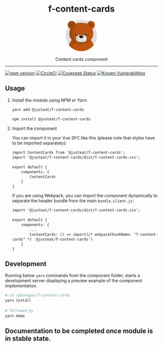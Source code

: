 
<div align="center">
  <h1>f-content-cards</h1>

  <img width="125" alt="Fozzie Bear" src="../../bear.png" />

  <p>Content cards component</p>
</div>

---

[![npm version](https://badge.fury.io/js/%40justeat%2Ff-content-cards.svg)](https://badge.fury.io/js/%40justeat%2Ff-content-cards)
[![CircleCI](https://circleci.com/gh/justeat/fozzie-components.svg?style=svg&circle-token=4c77c1990b98c8e06e01b497bc80f376346f609d)](https://circleci.com/gh/justeat/workflows/fozzie-components)
[![Coverage Status](https://coveralls.io/repos/github/justeat/f-content-cards/badge.svg)](https://coveralls.io/github/justeat/f-content-cards)
[![Known Vulnerabilities](https://snyk.io/test/github/justeat/f-content-cards/badge.svg?targetFile=package.json)](https://snyk.io/test/github/justeat/f-content-cards?targetFile=package.json)

## Usage

1.  Install the module using NPM or Yarn:

    ```bash
    yarn add @justeat/f-content-cards
    ```

    ```bash
    npm install @justeat/f-content-cards
    ```

2.  Import the component

    You can import it in your Vue SFC like this (please note that styles have to be imported separately):

    ```
    import ContentCards from '@justeat/f-content-cards';
    import '@justeat/f-content-cards/dist/f-content-cards.css';

    export default {
        components: {
            ContentCards
        }
    }
    ```

    If you are using Webpack, you can import the component dynamically to separate the header bundle from the main `bundle.client.js`:

    ```
    import '@justeat/f-content-cards/dist/f-content-cards.css';

    export default {
        components: {
            ...
            ContentCards: () => import(/* webpackChunkName: "f-content-cards" */ '@justeat/f-content-cards')
        }
    }

    ```

## Development

Running below `yarn` commands from the component folder, starts a development
server displaying a preview example of the component implementation.

```bash
# cd /packages/f-content-cards
yarn install

# followed by
yarn demo
```

## Documentation to be completed once module is in stable state.
